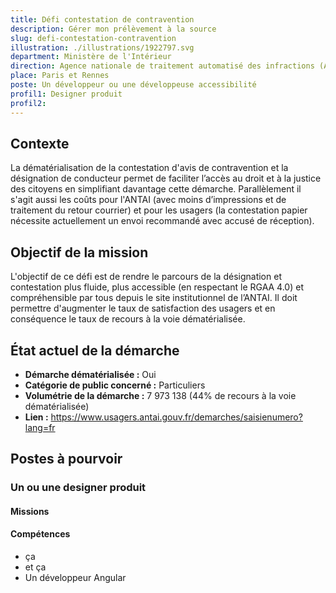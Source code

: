 ```yaml
---
title: Défi contestation de contravention
description: Gérer mon prélèvement à la source
slug: defi-contestation-contravention
illustration: ./illustrations/1922797.svg
department: Ministère de l'Intérieur
direction: Agence nationale de traitement automatisé des infractions (ANTAI)
place: Paris et Rennes
poste: Un développeur ou une développeuse accessibilité
profil1: Designer produit
profil2:
---
```


## Contexte
La dématérialisation de la contestation d'avis de contravention et la désignation de conducteur permet de faciliter l’accès au droit et à la justice des citoyens en simplifiant davantage cette démarche. Parallèlement il s'agit aussi les coûts pour l'ANTAI (avec moins d’impressions et de traitement du retour courrier) et pour les usagers (la contestation papier nécessite actuellement un envoi recommandé avec accusé de réception).

## Objectif de la mission
L'objectif de ce défi est de rendre le parcours de la désignation et contestation plus fluide, plus accessible (en respectant le RGAA 4.0) et compréhensible par tous depuis le site institutionnel de l’ANTAI.
Il doit permettre d'augmenter le taux de satisfaction des usagers et en conséquence le taux de recours à la voie dématérialisée.


## État actuel de la démarche
- **Démarche dématérialisée :** Oui
- **Catégorie de public concerné :** Particuliers
- **Volumétrie de la démarche :** 7 973 138 (44% de recours à la voie dématérialisée)
- **Lien :** https://www.usagers.antai.gouv.fr/demarches/saisienumero?lang=fr

## Postes à pourvoir

### Un ou une designer produit
#### Missions


#### Compétences
- ça
- et ça
- Un développeur Angular
